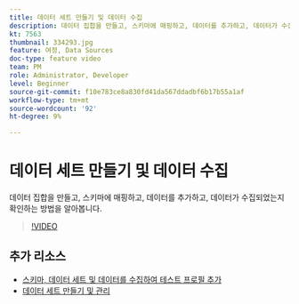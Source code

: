 ```yaml
---
title: 데이터 세트 만들기 및 데이터 수집
description: 데이터 집합을 만들고, 스키마에 매핑하고, 데이터를 추가하고, 데이터가 수집되었는지 확인하는 방법을 알아봅니다.
kt: 7563
thumbnail: 334293.jpg
feature: 여정, Data Sources
doc-type: feature video
team: PM
role: Administrator, Developer
level: Beginner
source-git-commit: f10e783ce8a830fd41da567ddadbf6b17b55a1af
workflow-type: tm+mt
source-wordcount: '92'
ht-degree: 9%

---
```



# 데이터 세트 만들기 및 데이터 수집

데이터 집합을 만들고, 스키마에 매핑하고, 데이터를 추가하고, 데이터가 수집되었는지 확인하는 방법을 알아봅니다.

>[!VIDEO](https://video.tv.adobe.com/v/334293?quality=12)

## 추가 리소스

* [스키마, 데이터 세트 및 데이터를 수집하여 테스트 프로필 추가](https://experienceleague.adobe.com/docs/journey-optimizer/using/orchestrate-journeys/about-journeys/creating-test-profiles.html)
* [데이터 세트 만들기 및 관리](https://experienceleague.adobe.com/docs/experience-platform/catalog/datasets/user-guide.html?lang=ko)
